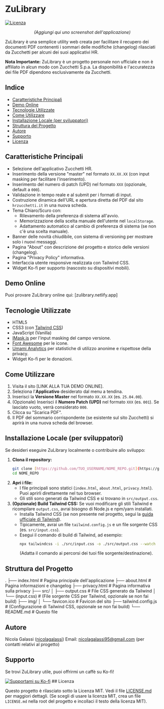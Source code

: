 # ZuLibrary

[![Licenza](https://img.shields.io/badge/licenza-MIT-blue.svg)](LICENSE) <p align="center">
  <em>(Aggiungi qui uno screenshot dell'applicazione)</em>
</p>

ZuLibrary è una semplice utility web creata per facilitare il recupero dei documenti PDF contenenti i sommari delle modifiche (changelog) rilasciati da Zucchetti per alcuni dei suoi applicativi HR.

**Nota Importante:** ZuLibrary è un progetto personale non ufficiale e non è affiliato in alcun modo con Zucchetti S.p.a. La disponibilità e l'accuratezza dei file PDF dipendono esclusivamente da Zucchetti.

## Indice

- [Caratteristiche Principali](#caratteristiche-principali)
- [Demo Online](#demo-online)
- [Tecnologie Utilizzate](#tecnologie-utilizzate)
- [Come Utilizzare](#come-utilizzare)
- [Installazione Locale (per sviluppatori)](#installazione-locale-per-sviluppatori)
- [Struttura del Progetto](#struttura-del-progetto)
- [Autore](#autore)
- [Supporto](#supporto)
- [Licenza](#licenza)

## Caratteristiche Principali

* Selezione dell'applicativo Zucchetti HR.
* Inserimento della versione "master" nel formato `XX.XX.XX` (con input masking per facilitare l'inserimento).
* Inserimento del numero di patch (UPD) nel formato `XXX` (opzionale, default a `000`).
* Validazione in tempo reale e al submit per i formati di input.
* Costruzione dinamica dell'URL e apertura diretta del PDF dal sito `hrzucchetti.it` in una nuova scheda.
* Tema Chiaro/Scuro con:
    * Rilevamento della preferenza di sistema all'avvio.
    * Memorizzazione della scelta manuale dell'utente nel `localStorage`.
    * Adattamento automatico al cambio di preferenza di sistema (se non c'è una scelta manuale).
* Banner delle novità chiudibile, con sistema di versioning per mostrare solo i nuovi messaggi.
* Pagina "About" con descrizione del progetto e storico delle versioni (changelog).
* Pagina "Privacy Policy" informativa.
* Interfaccia utente responsive realizzata con Tailwind CSS.
* Widget Ko-fi per supporto (nascosto su dispositivi mobili).

## Demo Online

Puoi provare ZuLibrary online qui:
[zulibrary.netlify.app] 

## Tecnologie Utilizzate

* HTML5
* CSS3 (con [Tailwind CSS](https://tailwindcss.com/))
* JavaScript (Vanilla)
* [IMask.js](https://imask.js.org/) per l'input masking del campo versione.
* [Font Awesome](https://fontawesome.com/) per le icone.
* [Umami Analytics](https://umami.is/) per statistiche di utilizzo anonime e rispettose della privacy.
* Widget Ko-fi per le donazioni.

## Come Utilizzare

1.  Visita il sito [LINK ALLA TUA DEMO ONLINE].
2.  Seleziona l'**Applicativo** desiderato dal menu a tendina.
3.  Inserisci la **Versione Master** nel formato `XX.XX.XX` (es. `25.04.00`).
4.  (Opzionale) Inserisci il **Numero Patch (UPD)** nel formato `XXX` (es. `001`). Se lasciato vuoto, verrà considerato `000`.
5.  Clicca su "Scarica PDF".
6.  Il PDF del sommario corrispondente (se esistente sul sito Zucchetti) si aprirà in una nuova scheda del browser.

## Installazione Locale (per sviluppatori)

Se desideri eseguire ZuLibrary localmente o contribuire allo sviluppo:

1.  **Clona il repository:**
    ```bash
    git clone [https://github.com/TUO_USERNAME/NOME_REPO.git](https://github.com/TUO_USERNAME/NOME_REPO.git)
    cd NOME_REPO
    ```
2.  **Apri i file:**
    * I file principali sono statici (`index.html`, `about.html`, `privacy.html`). Puoi aprirli direttamente nel tuo browser.
    * Gli stili sono generati da Tailwind CSS e si trovano in `src/output.css`.
3.  **(Opzionale) Build Tailwind CSS:**
    Se vuoi modificare gli stili Tailwind e ricompilare `output.css`, avrai bisogno di Node.js e npm/yarn installati.
    * Installa Tailwind CSS (se non presente nel progetto, segui la [guida ufficiale di Tailwind](https://tailwindcss.com/docs/installation)).
    * Tipicamente, avrai un file `tailwind.config.js` e un file sorgente CSS (es. `src/input.css`).
    * Esegui il comando di build di Tailwind, ad esempio:
        ```bash
        npx tailwindcss -i ./src/input.css -o ./src/output.css --watch
        ```
        (Adatta il comando ai percorsi dei tuoi file sorgente/destinazione).

## Struttura del Progetto
.
├── index.html             # Pagina principale dell'applicazione
├── about.html             # Pagina informazioni e changelog
├── privacy.html           # Pagina informativa sulla privacy
├── src/
│   ├── output.css         # File CSS generato da Tailwind
│   └── (input.css)        # (File sorgente CSS per Tailwind, opzionale se non fai build)
├── img/
│   └── favicon.ico        # Favicon del sito
├── tailwind.config.js     # (Configurazione di Tailwind CSS, opzionale se non fai build)
└── README.md              # Questo file

## Autore

Nicola Galassi ([nicolagalassi](https://github.com/nicolagalassi)) Email: nicolagalassi95@gmail.com (per contatti relativi al progetto)

## Supporto

Se trovi ZuLibrary utile, puoi offrirmi un caffè su Ko-fi!

[![Supportami su Ko-fi](https://ko-fi.com/img/githubbutton_sm.svg)](https://ko-fi.com/galax95) ## Licenza

Questo progetto è rilasciato sotto la Licenza MIT. Vedi il file [LICENSE.md](LICENSE.md) per maggiori dettagli.
(Se scegli di usare la licenza MIT, crea un file `LICENSE.md` nella root del progetto e incollaci il testo della licenza MIT).
